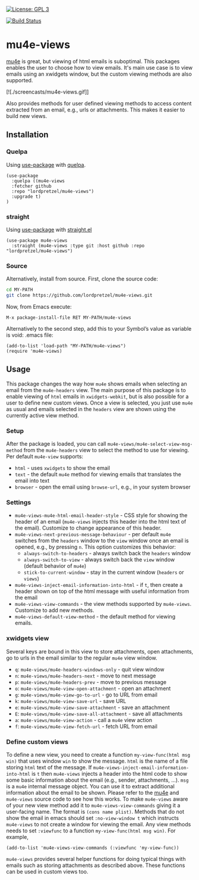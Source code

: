 [![License: GPL 3](https://img.shields.io/badge/license-GPL_3-green.svg)](http://www.gnu.org/licenses/gpl-3.0.txt)
<!-- [![GitHub release](https://img.shields.io/github/release/lordpretzel/mu4e-views.svg?maxAge=86400)](https://github.com/lordpretzel/mu4e-views/releases) -->
<!-- [![MELPA Stable](http://stable.melpa.org/packages/mu4e-views-badge.svg)](http://stable.melpa.org/#/mu4e-views) -->
<!-- [![MELPA](http://melpa.org/packages/mu4e-views-badge.svg)](http://melpa.org/#/mu4e-views) -->
[![Build Status](https://secure.travis-ci.org/lordpretzel/mu4e-views.png)](http://travis-ci.org/lordpretzel/mu4e-views)


# mu4e-views

 [mu4e](https://www.djcbsoftware.nl/code/mu/mu4e.html) is great, but viewing of html emails is suboptimal.  This packages enables the user to choose how to view emails.  It's main use case is to view emails using an xwidgets window, but the custom viewing methods are also supported.

[![./screencasts/mu4e-views.gif]]

Also provides methods for user defined viewing methods to access content extracted from an email, e.g., urls or attachments.  This makes it easier to build new views.

## Installation

<!-- ### MELPA -->

<!-- Symbol’s value as variable is void: $1 is available from MELPA (both -->
<!-- [stable](http://stable.melpa.org/#/mu4e-views) and -->
<!-- [unstable](http://melpa.org/#/mu4e-views)).  Assuming your -->
<!-- ((melpa . https://melpa.org/packages/) (gnu . http://elpa.gnu.org/packages/) (org . http://orgmode.org/elpa/)) lists MELPA, just type -->

<!-- ~~~sh -->
<!-- M-x package-install RET mu4e-views RET -->
<!-- ~~~ -->

<!-- to install it. -->

### Quelpa

Using [use-package](https://github.com/jwiegley/use-package) with [quelpa](https://github.com/quelpa/quelpa).

~~~elisp
(use-package
  :quelpa ((mu4e-views
  :fetcher github
  :repo "lordpretzel/mu4e-views")
  :upgrade t)
)
~~~

### straight

Using [use-package](https://github.com/jwiegley/use-package) with [straight.el](https://github.com/raxod502/straight.el)

~~~elisp
(use-package mu4e-views
  :straight (mu4e-views :type git :host github :repo "lordpretzel/mu4e-views")
~~~

### Source

Alternatively, install from source. First, clone the source code:

~~~sh
cd MY-PATH
git clone https://github.com/lordpretzel/mu4e-views.git
~~~

Now, from Emacs execute:

~~~
M-x package-install-file RET MY-PATH/mu4e-views
~~~

Alternatively to the second step, add this to your Symbol’s value as variable is void: \.emacs file:

~~~elisp
(add-to-list 'load-path "MY-PATH/mu4e-views")
(require 'mu4e-views)
~~~

## Usage

This package changes the way how `mu4e` shows emails when selecting an email from the `mu4e-headers` view. The main purpose of this package is to enable viewing of `html` emails in `xwidgets-webkit`, but is also possible for a user to define new custom views. Once a view is selected, you just use `mu4e` as usual and emails selected in the `headers` view are shown using the currently active view method.

### Setup

After the package is loaded, you can call `mu4e-views/mu4e-select-view-msg-method` from the `mu4e-headers` view to select the method to use for viewing. Per default `mu4e-view` supports:

- `html` - uses `xwidgets` to show the email
- `text` - the default `mu4e` method for viewing emails that translates the email into text
- `browser` - open the email using `browse-url`, e.g., in your system browser

### Settings

- `mu4e-views-mu4e-html-email-header-style` - CSS style for showing the header of an email (`mu4e-views` injects this header into the html text of the email). Customize to change appearance of this header.
- `mu4e-views-next-previous-message-behaviour` - per default `mu4e` switches from the `headers` window to the `view` window once an email is opened, e.g., by pressing `n`. This option customizes this behavior:
  - `always-switch-to-headers` - always switch back the `headers` window
  - `always-switch-to-view` - always switch back the `view` window (default behavior of `mu4e`)
  - `stick-to-current-window` - stay in the current window (`headers` or `views`)
- `mu4e-views-inject-email-information-into-html` - if `t`, then create a header shown on top of the html message with useful information from the email
- `mu4e-views-view-commands` - the view methods supported by `mu4e-views`. Customize to add new methods.
- `mu4e-views-default-view-method` - the default method for viewing emails.

### xwidgets view

Several keys are bound in this view to store attachments, open attachments, go to urls in the email similar to the regular `mu4e` view window.

- `q`: `mu4e-views/mu4e-headers-windows-only` - quit view window
- `n`: `mu4e-views/mu4e-headers-next` - move to next message
- `p`: `mu4e-views/mu4e-headers-prev` - move to previous message
- `o`: `mu4e-views/mu4e-view-open-attachment` - open an attachment
- `g`: `mu4e-views/mu4e-view-go-to-url` - go to URL from email
- `k`: `mu4e-views/mu4e-view-save-url` - save URL
- `e`: `mu4e-views/mu4e-view-save-attachment` - save an attachment
- `E`: `mu4e-views/mu4e-view-save-all-attachment` - save all attachments
- `a`: `mu4e-views/mu4e-view-action` - call a `mu4e` view action
- `f`: `mu4e-views/mu4e-view-fetch-url` - fetch URL from email

### Define custom views

To define a new view, you need to create a function `my-view-func(html msg win)` that uses window `win` to show the message. `html` is the name of a file storing `html` text of the message. If `mu4e-views-inject-email-information-into-html` is `t` then `mu4e-views` injects a header into the html code to show some basic information about the email (e.g., sender, attachments, ...). `msg` is a `mu4e` internal message object. You can use it to extract additional information about the email to be shown. Please refer to the  [mu4e](https://www.djcbsoftware.nl/code/mu/mu4e.html) and `mu4e-views` source code to see how this works. To make `mu4e-views` aware of your new view method add it to `mu4e-views-view-commands` giving it a user-facing name. The format is `(cons name plist)`. Methods that do not show the email in emacs should set `:no-view-window t` which instructs `mu4e-views` to not create a window for viewing the email. Any view methods needs to set `:viewfunc` to a function `my-view-func(html msg win)`. For example,

~~~elisp
(add-to-list 'mu4e-views-view-commands (:viewfunc 'my-view-func))
~~~

`mu4e-views` provides several helper functions for doing typical things with emails such as storing attachments as described above. These functions can be used in custom views too.
